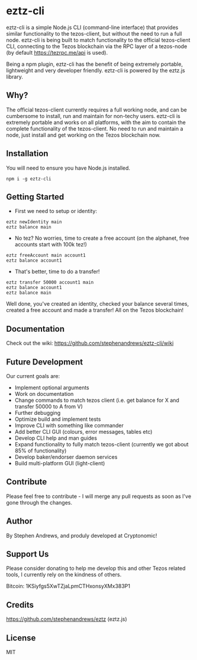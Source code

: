 # eztz-cli #
eztz-cli is a simple Node.js CLI (command-line interface) that provides similar functionality to the tezos-client, but without the need to run a full node. eztz-cli is being built to match functionality to the official tezos-client CLI, connecting to the Tezos blockchain via the RPC layer of a tezos-node (by default https://tezrpc.me/api is used).

Being a npm plugin, eztz-cli has the benefit of being extremely portable, lightweight and very developer friendly. eztz-cli is powered by the eztz.js library.

## Why?
The official tezos-client currently requires a full working node, and can be cumbersome to install, run and maintain for non-techy users. eztz-cli is extremely portable and works on all platforms, with the aim to contain the complete functionality of the tezos-client. No need to run and maintain a node, just install and get working on the Tezos blockchain now.

## Installation ##
You will need to ensure you have Node.js installed.

```
npm i -g eztz-cli
```

## Getting Started ##
* First we need to setup or identity:
```
eztz newIdentity main
eztz balance main
```
* No tez? No worries, time to create a free account (on the alphanet, free accounts start with 100k tez!)
```
eztz freeAccount main account1
eztz balance account1
```
* That's better, time to do a transfer!
```
eztz transfer 50000 account1 main
eztz balance account1
eztz balance main
```

Well done, you've created an identity, checked your balance several times, created a free account and made a transfer! All on the Tezos blockchain!

## Documentation
Check out the wiki: https://github.com/stephenandrews/eztz-cli/wiki

## Future Development
Our current goals are:
* Implement optional arguments
* Work on documentation
* Change commands to match tezos client (i.e. get balance for X and transfer 50000 to A from V)
* Further debugging
* Optimize build and implement tests
* Improve CLI with something like commander
* Add better CLI GUI (colours, error messages, tables etc)
* Develop CLI help and man guides
* Expand functionality to fully match tezos-client (currently we got about 85% of functionality)
* Develop baker/endorser daemon services
* Build multi-platform GUI (light-client)

## Contribute
Please feel free to contribute - I will merge any pull requests as soon as I've gone through the changes.

## Author
By Stephen Andrews, and produly developed at Cryptonomic!

## Support Us
Please consider donating to help me develop this and other Tezos related tools, I currently rely on the kindness of others.

Bitcoin: 1KSiyfgs5XwTZjaLpmCTHxonsyXMx383P1

## Credits
https://github.com/stephenandrews/eztz (eztz.js)

## License
MIT
